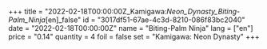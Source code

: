 +++
title = "2022-02-18T00:00:00Z_Kamigawa:_Neon_Dynasty_Biting-Palm_Ninja_[en]_false"
id = "3017df51-67ae-4c3d-8210-086f83bc2040"
date = "2022-02-18T00:00:00Z"
name = "Biting-Palm Ninja"
lang = ["en"]
price = "0.14"
quantity = 4
foil = false
set = "Kamigawa: Neon Dynasty"
+++
